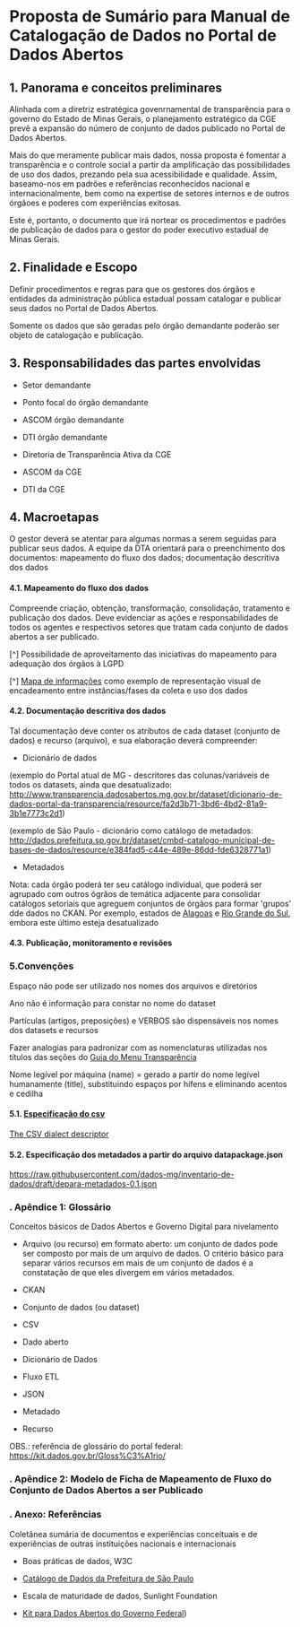 # Proposta de Sumário para Manual de Catalogação de Dados no Portal de Dados Abertos


## 1. Panorama e conceitos preliminares

Alinhada com a diretriz estratégica govenrnamental de transparência para o governo do Estado de Minas Gerais, o planejamento estratégico da CGE prevê a expansão do número de conjunto de dados publicado no Portal de Dados Abertos. 

Mais do que meramente publicar mais dados, nossa proposta é fomentar a transparência e o controle social a partir da amplificação das possibilidades de uso dos dados, prezando pela sua acessibilidade e qualidade. Assim, baseamo-nos em padrões e referências reconhecidos nacional e internacionalmente, bem como na expertise de setores internos e de outros órgãoes e poderes com experiências exitosas.

Este é, portanto, o documento que irá nortear os procedimentos e padrões de publicação de dados para o gestor do poder executivo estadual de Minas Gerais.


## 2. Finalidade e Escopo

Definir procedimentos e regras para que os gestores dos órgãos e entidades da administração pública estadual possam catalogar e publicar seus dados no Portal de Dados Abertos.

Somente os dados que são geradas pelo órgão demandante poderão ser objeto de catalogação e publicação. 


## 3. Responsabilidades das partes envolvidas

* Setor demandante

* Ponto focal do órgão demandante

* ASCOM órgão demandante

* DTI órgão demandante

* Diretoria de Transparência Ativa da CGE

* ASCOM da CGE

* DTI da CGE 


## 4. Macroetapas

O gestor deverá se atentar para algumas normas a serem seguidas para publicar seus dados. A equipe da DTA orientará para o preenchimento dos documentos: mapeamento do fluxo dos dados; documentação descritiva dos dados


#### 4.1. Mapeamento do fluxo dos dados

Compreende criação, obtenção, transformação, consolidação, tratamento e publicação dos dados. Deve evidenciar as ações e responsabilidades de todos os agentes e respectivos setores que tratam cada conjunto de dados abertos a ser publicado.

[^] Possibilidade de aproveitamento das iniciativas do mapeamento para adequação dos órgãos à LGPD

[^] [Mapa de informações](http://mapadainformacao.com.br/) como exemplo de representação visual de encadeamento entre instâncias/fases da coleta e uso dos dados

#### 4.2. Documentação descritiva dos dados


Tal documentação deve conter os atributos de cada dataset (conjunto de dados) e recurso (arquivo), e sua elaboração deverá compreender:

* Dicionário de dados

(exemplo do Portal atual de MG - descritores das colunas/variáveis de todos os datasets, ainda que desatualizado: http://www.transparencia.dadosabertos.mg.gov.br/dataset/dicionario-de-dados-portal-da-transparencia/resource/fa2d3b71-3bd6-4bd2-81a9-3b1e7773c2d1)

(exemplo de São Paulo - dicionário como catálogo de metadados: http://dados.prefeitura.sp.gov.br/dataset/cmbd-catalogo-municipal-de-bases-de-dados/resource/e384fad5-c44e-489e-86dd-fde6328771a1)


* Metadados

Nota: cada órgão poderá ter seu catálogo individual, que poderá ser agrupado com outros ógrãos de temática adjacente para consolidar catálogos setoriais que agreguem conjuntos de órgãos para formar 'grupos' dde dados no CKAN. Por exemplo, estados de [Alagoas](http://dados.al.gov.br/) e [Rio Grande do Sul](https://dados.rs.gov.br/), embora este último esteja desatualizado


#### 4.3. Publicação, monitoramento e revisões

### 5.Convenções

Espaço não pode ser utilizado nos nomes dos arquivos e diretórios

Ano não é informação para constar no nome do dataset

Partículas (artigos, preposições) e VERBOS são dispensáveis nos nomes dos datasets e recursos

Fazer analogias para padronizar com as nomenclaturas utilizadas nos títulos das seções do [Guia do Menu Transparência](https://transparencia-mg.github.io/guia-transparencia-ativa/v0/)

Nome legível por máquina (name) = gerado a partir do nome legível humanamente (title), substituindo espaços por hífens e eliminando acentos e cedilha

#### 5.1. [Especificação do csv](https://specs.frictionlessdata.io/csv-dialect/#example)

[The CSV dialect descriptor](https://specs.frictionlessdata.io/schemas/csv-dialect.json)


#### 5.2. Especificação dos metadados a partir do arquivo datapackage.json

https://raw.githubusercontent.com/dados-mg/inventario-de-dados/draft/depara-metadados-0.1.json



### . Apêndice 1: Glossário


Conceitos básicos de Dados Abertos e Governo Digital para nivelamento


* Arquivo (ou recurso) em formato aberto: um conjunto de dados pode ser composto por mais de um arquivo de dados. O critério básico para separar vários recursos em mais de um conjunto de dados é a constatação de que eles divergem em vários metadados.

* CKAN

* Conjunto de dados (ou dataset) 

* CSV

* Dado aberto

* Dicionário de Dados

* Fluxo ETL

* JSON

* Metadado

* Recurso

OBS.: referência de glossário do portal federal: https://kit.dados.gov.br/Gloss%C3%A1rio/


### . Apêndice 2: Modelo de Ficha de Mapeamento de Fluxo do Conjunto de Dados Abertos a ser Publicado


### . Anexo: Referências


Coletânea sumária de documentos e experiências conceituais e de experiências de outras instituições nacionais e internacionais

* Boas práticas de dados, W3C

* [Catálogo de Dados da Prefeitura de São Paulo](http://transparencia.prefeitura.sp.gov.br/administracao/Paginas/cmbd.aspx)

* Escala de maturidade de dados, Sunlight Foundation

* [Kit para Dados Abertos do Governo Federal](https://kit.dados.gov.br/))

